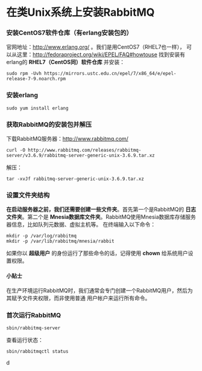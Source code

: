 在类Unix系统上安装RabbitMQ
===================================================================

### 安装CentOS7软件仓库（有erlang安装包的）
官网地址：http://www.erlang.org/ 。我们是用CentOS7（RHEL7也一样），
可以从这里：http://fedoraproject.org/wiki/EPEL/FAQ#howtouse 找到安装有erlang的 **RHEL7（CentOS同）软件仓库** 并安装：
```shell
sudo rpm -Uvh https://mirrors.ustc.edu.cn/epel/7/x86_64/e/epel-release-7-9.noarch.rpm
```

### 安装erlang
```shell
sudo yum install erlang
```

### 获取RabbitMQ的安装包并解压
下载RabbitMQ服务器：http://www.rabbitmq.com/
```shell
curl -O http://www.rabbitmq.com/releases/rabbitmq-server/v3.6.9/rabbitmq-server-generic-unix-3.6.9.tar.xz
```
解压：
```shell
tar -xvJf rabbitmq-server-generic-unix-3.6.9.tar.xz
```

### 设置文件夹结构
**在启动服务器之前，我们还需要创建一些文件夹**。首先第一个是RabbitMQ的 **日志文件夹**。第二个是
**Mnesia数据库文件夹**。RabbitMQ使用Mnesia数据库存储服务器信息，比如队列元数据、虚拟主机等。
在终端输入以下命令：
```shell
mkdir -p /var/log/rabbitmq
mkdir -p /var/lib/rabbitmq/mnesia/rabbit
```
如果你以 **超级用户** 的身份运行了那些命令的话，记得使用 **chown** 给系统用户设置权限。

#### 小贴士
在生产环境运行RabbitMQ时，我们通常会专门创建一个RabbitMQ用户，然后为其赋予文件夹权限，而非使用普通
用户帐户来运行所有命令。

### 首次运行RabbitMQ
```shell
sbin/rabbitmq-server
```
查看运行状态：
```shell
sbin/rabbitmqctl status
```





































d
